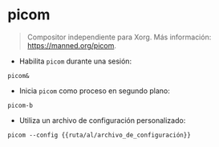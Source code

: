 # picom

> Compositor independiente para Xorg.
> Más información: <https://manned.org/picom>.

- Habilita `picom` durante una sesión:

`picom&`

- Inicia `picom` como proceso en segundo plano:

`picom-b`

- Utiliza un archivo de configuración personalizado:

`picom --config {{ruta/al/archivo_de_configuración}}`
